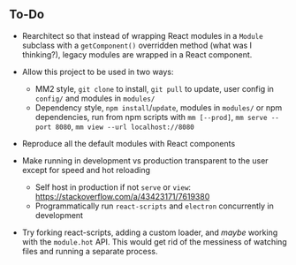## To-Do

* Rearchitect so that instead of wrapping React modules in a `Module`
  subclass with a `getComponent()` overridden method (what was I thinking?),
  legacy modules are wrapped in a React component. 

* Allow this project to be used in two ways:
  * MM2 style, `git clone` to install, `git pull` to update,
    user config in `config/` and modules in `modules/`
  * Dependency style, `npm install`/`update`, modules in `modules/`
    or npm dependencies, run from npm scripts with `mm [--prod]`, 
    `mm serve --port 8080`, `mm view --url localhost://8080`

* Reproduce all the default modules with React components

* Make running in development vs production transparent to the user
  except for speed and hot reloading
  * Self host in production if not `serve` or `view`: https://stackoverflow.com/a/43423171/7619380
  * Programmatically run `react-scripts` and `electron` concurrently in development

* Try forking react-scripts, adding a
    custom loader, and *maybe* working with the `module.hot` API. This
    would get rid of the messiness of watching files and running a separate
    process.
    

